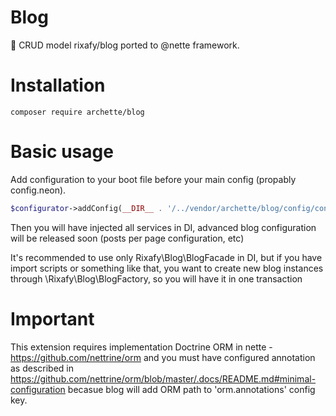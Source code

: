 # Blog
📝 CRUD model rixafy/blog ported to @nette framework.

# Installation
```
composer require archette/blog
```

# Basic usage

Add configuration to your boot file before your main config (propably config.neon).
```PHP
$configurator->addConfig(__DIR__ . '/../vendor/archette/blog/config/config.neon');
```

Then you will have injected all services in DI, advanced blog configuration will be released soon (posts per page configuration, etc)

It's recommended to use only Rixafy\Blog\BlogFacade in DI, but if you have import scripts or something like that, you want to create new blog instances through \Rixafy\Blog\BlogFactory, so you will have it in one transaction 

# Important

This extension requires implementation Doctrine ORM in nette - https://github.com/nettrine/orm and you must have configured annotation as described in https://github.com/nettrine/orm/blob/master/.docs/README.md#minimal-configuration becasue blog will add ORM path to 'orm.annotations' config key.
